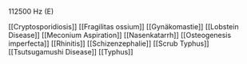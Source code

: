112500 Hz (E)

[[Cryptosporidiosis]]
[[Fragilitas ossium]]
[[Gynäkomastie]]
[[Lobstein Disease]]
[[Meconium Aspiration]]
[[Nasenkatarrh]]
[[Osteogenesis imperfecta]]
[[Rhinitis]]
[[Schizenzephalie]]
[[Scrub Typhus]]
[[Tsutsugamushi Disease]]
[[Typhus]]